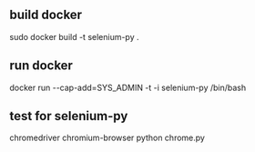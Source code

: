 ## build docker
sudo docker build -t selenium-py .

## run docker
docker run --cap-add=SYS_ADMIN -t -i selenium-py /bin/bash

## test for selenium-py
chromedriver
chromium-browser
python chrome.py
